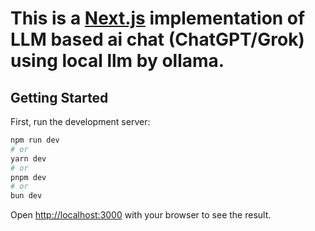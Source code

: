 # This is a [Next.js](https://nextjs.org) implementation of LLM based ai chat (ChatGPT/Grok) using local llm by ollama.

## Getting Started

First, run the development server:

```bash
npm run dev
# or
yarn dev
# or
pnpm dev
# or
bun dev
```

Open [http://localhost:3000](http://localhost:3000) with your browser to see the result.
